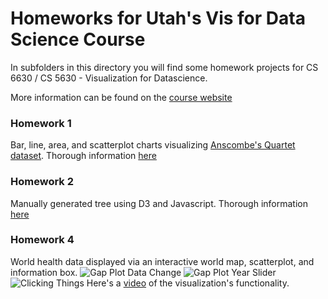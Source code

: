 # Homeworks for Utah's Vis for Data Science Course
In subfolders in this directory you will find some homework projects for CS 6630 / CS 5630 - Visualization for Datascience. 

More information can be found on the [course website](http://dataviscourse.net/2018/index.html)

### Homework 1
Bar, line, area, and scatterplot charts visualizing [Anscombe's Quartet dataset](https://en.wikipedia.org/wiki/Anscombe%27s_quartet).
Thorough information [here](https://github.com/JiahuiKChen/2018-dataviscourse-homework/blob/master/hw1/hw1.md)

 ### Homework 2
 Manually generated tree using D3 and Javascript. 
 Thorough information [here](https://github.com/JiahuiKChen/2018-dataviscourse-homework/blob/master/hw2/hw2.md)
 
 ### Homework 4
 World health data displayed via an interactive world map, scatterplot, and information box.
 ![Gap Plot Data Change](figs/data-change.gif)
 ![Gap Plot Year Slider](figs/year_slider.gif)
 ![Clicking Things](figs/click.gif)
 Here's a [video](/hw4/figs/click.mp4) of the visualization's functionality. 
 
 

